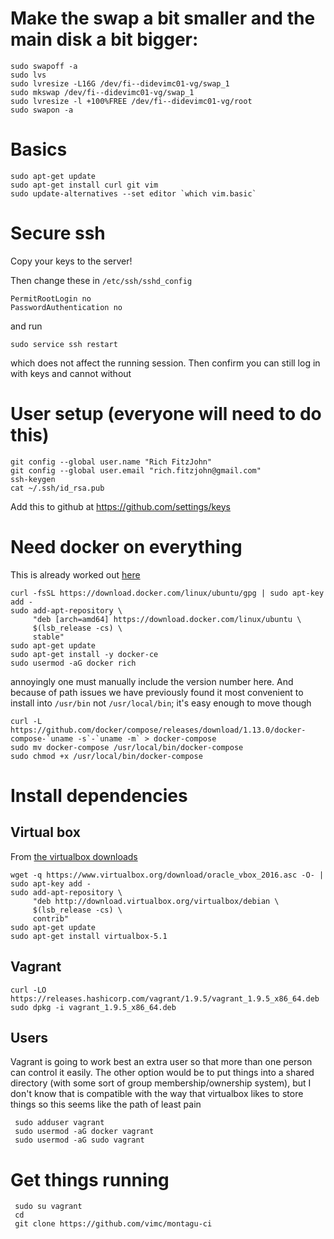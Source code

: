 # Make the swap a bit smaller and the main disk a bit bigger:

    sudo swapoff -a
    sudo lvs
    sudo lvresize -L16G /dev/fi--didevimc01-vg/swap_1
    sudo mkswap /dev/fi--didevimc01-vg/swap_1
    sudo lvresize -l +100%FREE /dev/fi--didevimc01-vg/root
    sudo swapon -a

# Basics

    sudo apt-get update
    sudo apt-get install curl git vim
    sudo update-alternatives --set editor `which vim.basic`

# Secure ssh

Copy your keys to the server!

Then change these in `/etc/ssh/sshd_config`

    PermitRootLogin no
    PasswordAuthentication no

and run

    sudo service ssh restart

which does not affect the running session.  Then confirm you can still log in with keys and cannot without

# User setup (everyone will need to do this)

    git config --global user.name "Rich FitzJohn"
    git config --global user.email "rich.fitzjohn@gmail.com"
    ssh-keygen
    cat ~/.ssh/id_rsa.pub

Add this to github at https://github.com/settings/keys

# Need docker on everything

This is already worked out [here](https://github.com/vimc/montagu-ci/blob/master/provision/setup-docker.sh)

    curl -fsSL https://download.docker.com/linux/ubuntu/gpg | sudo apt-key add -
    sudo add-apt-repository \
         "deb [arch=amd64] https://download.docker.com/linux/ubuntu \
         $(lsb_release -cs) \
         stable"
    sudo apt-get update
    sudo apt-get install -y docker-ce
    sudo usermod -aG docker rich

annoyingly one must manually include the version number here.  And because of path issues we have previously found it most convenient to install into `/usr/bin` not `/usr/local/bin`; it's easy enough to move though

    curl -L https://github.com/docker/compose/releases/download/1.13.0/docker-compose-`uname -s`-`uname -m` > docker-compose
    sudo mv docker-compose /usr/local/bin/docker-compose
    sudo chmod +x /usr/local/bin/docker-compose

# Install dependencies

## Virtual box

From [the virtualbox downloads](https://www.virtualbox.org/wiki/Linux_Downloads)

    wget -q https://www.virtualbox.org/download/oracle_vbox_2016.asc -O- | sudo apt-key add -
    sudo add-apt-repository \
         "deb http://download.virtualbox.org/virtualbox/debian \
         $(lsb_release -cs) \
         contrib"
    sudo apt-get update
    sudo apt-get install virtualbox-5.1

## Vagrant

    curl -LO https://releases.hashicorp.com/vagrant/1.9.5/vagrant_1.9.5_x86_64.deb
    sudo dpkg -i vagrant_1.9.5_x86_64.deb

## Users

Vagrant is going to work best an extra user so that more than one person can control it easily.  The other option would be to put things into a shared directory (with some sort of group membership/ownership system), but I don't know that is compatible with the way that virtualbox likes to store things so this seems like the path of least pain

     sudo adduser vagrant
     sudo usermod -aG docker vagrant
     sudo usermod -aG sudo vagrant

# Get things running

     sudo su vagrant
     cd
     git clone https://github.com/vimc/montagu-ci
